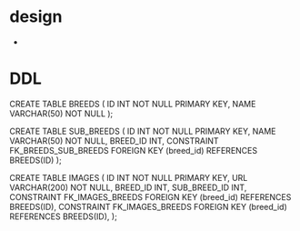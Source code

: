 # design
* 

# DDL
CREATE TABLE BREEDS (
  ID INT NOT NULL PRIMARY KEY,
  NAME VARCHAR(50) NOT NULL
);

CREATE TABLE SUB_BREEDS (
  ID INT NOT NULL PRIMARY KEY,
  NAME VARCHAR(50) NOT NULL,
  BREED_ID INT,
  CONSTRAINT FK_BREEDS_SUB_BREEDS FOREIGN KEY (breed_id) REFERENCES BREEDS(ID)
); 

CREATE TABLE IMAGES (
  ID INT NOT NULL PRIMARY KEY,
  URL VARCHAR(200) NOT NULL,
  BREED_ID INT,
  SUB_BREED_ID INT,
  CONSTRAINT FK_IMAGES_BREEDS FOREIGN KEY (breed_id) REFERENCES BREEDS(ID),
  CONSTRAINT FK_IMAGES_BREEDS FOREIGN KEY (breed_id) REFERENCES BREEDS(ID),
);


